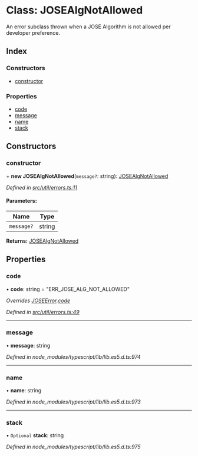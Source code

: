 # Class: JOSEAlgNotAllowed

An error subclass thrown when a JOSE Algorithm is not allowed per developer preference.

## Index

### Constructors

* [constructor](_util_errors_.josealgnotallowed.md#constructor)

### Properties

* [code](_util_errors_.josealgnotallowed.md#code)
* [message](_util_errors_.josealgnotallowed.md#message)
* [name](_util_errors_.josealgnotallowed.md#name)
* [stack](_util_errors_.josealgnotallowed.md#stack)

## Constructors

### constructor

\+ **new JOSEAlgNotAllowed**(`message?`: string): [JOSEAlgNotAllowed](_util_errors_.josealgnotallowed.md)

*Defined in [src/util/errors.ts:11](https://github.com/panva/jose/blob/v3.6.2/src/util/errors.ts#L11)*

#### Parameters:

Name | Type |
------ | ------ |
`message?` | string |

**Returns:** [JOSEAlgNotAllowed](_util_errors_.josealgnotallowed.md)

## Properties

### code

•  **code**: string = "ERR\_JOSE\_ALG\_NOT\_ALLOWED"

*Overrides [JOSEError](_util_errors_.joseerror.md).[code](_util_errors_.joseerror.md#code)*

*Defined in [src/util/errors.ts:49](https://github.com/panva/jose/blob/v3.6.2/src/util/errors.ts#L49)*

___

### message

•  **message**: string

*Defined in node_modules/typescript/lib/lib.es5.d.ts:974*

___

### name

•  **name**: string

*Defined in node_modules/typescript/lib/lib.es5.d.ts:973*

___

### stack

• `Optional` **stack**: string

*Defined in node_modules/typescript/lib/lib.es5.d.ts:975*
